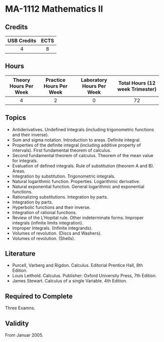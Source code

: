 # MA-1112 Mathematics II

## Credits

| USB Credits | ECTS |
|:-----------:|:----:|
|      4      |   8  |

## Hours

| Theory Hours Per Week | Practice Hours Per Week | Laboratory Hours Per Week | Total Hours (12 week Trimester) |
|:---------------------:|:-----------------------:|:-------------------------:|:-------------------------------:|
|           4           |            2            |             0             |                72               |

## Topics

* Antiderivatives. Undefined Integrals (including trigonometric functions and their inverse).
* Sum and sigma notation. Introduction to areas. Definite integral.
* Properties of the definite integral (including additive property of intervals). First fundamental theorem of calculus.
* Second fundamental theorem of calculus. Theorem of the mean value for integrals.
* Evaluation of defined integrals. Rule of substitution (theorem A and B). Areas.
* Integration by substitution. Trigonometric integrals.
* Natural logarithmic function. Properties. Logarithmic derivative.
* Natural exponential function. General logarithmic and exponential functions.
* Rationalizing substitutions. Integration by parts.
* Integration by parts.
* Hyperbolic functions and their inverse.
* Integration of rational functions.
* Review of the L'Hopital rule. Other indeterminate forms. Improper integrals (infinite limits integration).
* Improper Integrals. (Infinite integrands).
* Volumes of revolution. (Discs and Washers).
* Volumes of revolution. (Shells).

## Literature

* Purcell, Varberg and Rigdon. Calculus. Editorial Prentice Hall, 8th Edition.
* Louis Leithold. Calculus. Publisher: Oxford University Press, 7th Edition.
* James Stewart. Calculus of a single Variable. 4th Edition.

## Required to Complete

Three Examns.

## Validity

From Januar 2005.
